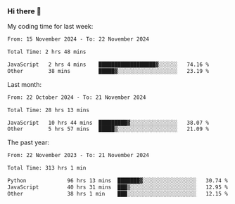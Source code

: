 ### Hi there 👋

My coding time for last week:

<!--START_SECTION:week-->

```txt
From: 15 November 2024 - To: 22 November 2024

Total Time: 2 hrs 48 mins

JavaScript   2 hrs 4 mins    ██████████████████▓░░░░░░   74.16 %
Other        38 mins         █████▓░░░░░░░░░░░░░░░░░░░   23.19 %
```

<!--END_SECTION:week-->

Last month:

<!--START_SECTION:month-->

```txt
From: 22 October 2024 - To: 21 November 2024

Total Time: 28 hrs 13 mins

JavaScript   10 hrs 44 mins  █████████▓░░░░░░░░░░░░░░░   38.07 %
Other        5 hrs 57 mins   █████▒░░░░░░░░░░░░░░░░░░░   21.09 %
```

<!--END_SECTION:month-->

The past year:

<!--START_SECTION:year-->

```txt
From: 22 November 2023 - To: 21 November 2024

Total Time: 313 hrs 1 min

Python             96 hrs 13 mins  ███████▓░░░░░░░░░░░░░░░░░   30.74 %
JavaScript         40 hrs 31 mins  ███▒░░░░░░░░░░░░░░░░░░░░░   12.95 %
Other              38 hrs 1 min    ███░░░░░░░░░░░░░░░░░░░░░░   12.15 %
```

<!--END_SECTION:year-->
